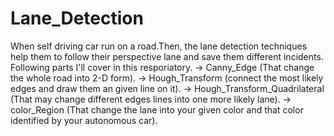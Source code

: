 # Lane_Detection
When self driving car run on a road.Then, the lane detection techniques help them to follow their perspective lane and save them different incidents.
Following parts I'll cover in this resporiatory.
-> Canny_Edge (That change the whole road into 2-D form).
-> Hough_Transform (connect the most likely edges and draw them an given line on it).
-> Hough_Transform_Quadrilateral (That may change different edges lines into one more likely lane).
-> color_Region (That change the lane into your given color and that color identified by your autonomous car).
